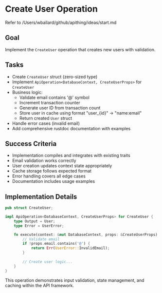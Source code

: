 # Create User Operation

Refer to /Users/wballard/github/apithing/ideas/start.md

## Goal
Implement the `CreateUser` operation that creates new users with validation.

## Tasks
- Create `CreateUser` struct (zero-sized type)
- Implement `ApiOperation<DatabaseContext, CreateUserProps>` for `CreateUser`
- Business logic:
  - Validate email contains '@' symbol
  - Increment transaction counter
  - Generate user ID from transaction count
  - Store user in cache using format "user_{id}" -> "name:email"
  - Return created `User` struct
- Handle error cases (invalid email)
- Add comprehensive rustdoc documentation with examples

## Success Criteria
- Implementation compiles and integrates with existing traits
- Email validation works correctly
- User creation updates context state appropriately
- Cache storage follows expected format
- Error handling covers all edge cases
- Documentation includes usage examples

## Implementation Details
```rust
pub struct CreateUser;

impl ApiOperation<DatabaseContext, CreateUserProps> for CreateUser {
    type Output = User;
    type Error = UserError;

    fn execute(context: &mut DatabaseContext, props: &CreateUserProps) -> Result<Self::Output, Self::Error> {
        // Validate email
        if !props.email.contains('@') {
            return Err(UserError::InvalidEmail);
        }
        
        // Create user logic...
    }
}
```

This operation demonstrates input validation, state management, and caching within the API framework.